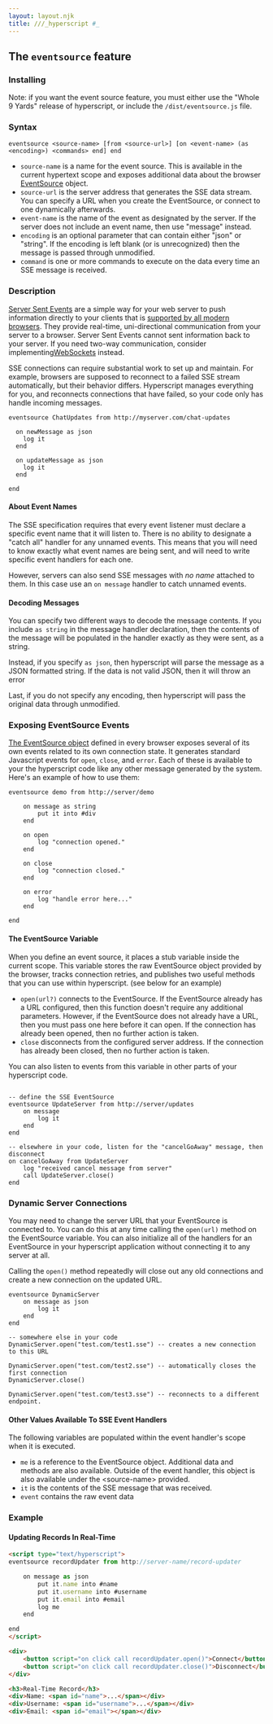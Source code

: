 ```yaml
---
layout: layout.njk
title: ///_hyperscript #_
---
```


## The `eventsource` feature

### Installing

Note: if you want the event source feature, you must either use the "Whole 9 Yards" release of hyperscript, or include the `/dist/eventsource.js` file.

### Syntax

`eventsource <source-name> [from <source-url>] [on <event-name> (as <encoding>) <commands> end] end`

* `source-name` is a name for the event source. This is available in the current hypertext scope and exposes additional data about the browser [EventSource](https://developer.mozilla.org/en-US/docs/Web/API/EventSource) object.
* `source-url` is the server address that generates the SSE data stream.  You can specify a URL when you create the EventSource, or connect to one dynamically afterwards.
* `event-name` is the name of the event as designated by the server.  If the server does not include an event name, then use "message" instead.
* `encoding` is an optional parameter that can contain either "json" or "string".  If the encoding is left blank (or is unrecognized) then the message is passed through unmodified.
* `command` is one or more commands to execute on the data every time an SSE message is received.

### Description

[Server Sent Events](https://en.wikipedia.org/wiki/Server-sent_events) are a simple way for your web server to push information directly to your clients that is [supported by all modern browsers](https://caniuse.com/eventsource).  They provide real-time, uni-directional communication from your server to a browser.  Server Sent Events cannot sent information back to your server.  If you need two-way communication, consider implementing[WebSockets](/features/socket/) instead.

SSE connections can require substantial work to set up and maintain.  For example, browsers are supposed to reconnect to a failed SSE stream automatically, but their behavior differs.  Hyperscript manages everything for you, and reconnects connections that have failed, so your code only has handle incoming messages.

```hyperscript
eventsource ChatUpdates from http://myserver.com/chat-updates

  on newMessage as json
    log it
  end

  on updateMessage as json
    log it
  end

end
```

#### About Event Names

The SSE specification requires that every event listener must declare a specific event name that it will listen to.  There is no ability to designate a "catch all" handler for any unnamed events.  This means that you will need to know exactly what event names are being sent, and will need to write specific event handlers for each one.

However, servers can also send SSE messages with *no name* attached to them.  In this case use an `on message` handler to catch unnamed events.

#### Decoding Messages

You can specify two different ways to decode the message contents.  If you include `as string` in the message handler declaration, then the contents of the message will be populated in the handler exactly as they were sent, as a string.

Instead, if you specify `as json`, then hyperscript will parse the message as a JSON formatted string.  If the data is not valid JSON, then it will throw an error

Last, if you do not specify any encoding, then hyperscript will pass the original data through unmodified.

### Exposing EventSource Events

[The EventSource object](https://developer.mozilla.org/en-US/docs/Web/API/EventSource) defined in every browser exposes several of its own events related to its own connection state.  It generates standard Javascript events for `open`, `close`, and `error`.  Each of these is available to your the hyperscript code like any other message generated by the system.  Here's an example of how to use them:

```hyperscript
eventsource demo from http://server/demo

    on message as string
        put it into #div
    end

    on open
        log "connection opened."
    end

    on close
        log "connection closed."
    end

    on error
        log "handle error here..."
    end

end
```

#### The EventSource Variable

When you define an event source, it places a stub variable inside the current scope.  This variable stores the raw EventSource object provided by the browser, tracks connection retries, and publishes two useful methods that you can use within hyperscript. (see below for an example)

* `open(url?)` connects to the EventSource.  If the EventSource already has a URL configured, then this function doesn't require any additional parameters.  However, if the EventSource does not already have a URL, then you must pass one here before it can open.  If the connection has already been opened, then no further action is taken.
* `close` disconnects from the configured server address.  If the connection has already been closed, then no further action is taken.

You can also listen to events from this variable in other parts of your hyperscript code.  

```hyperscript

-- define the SSE EventSource
eventsource UpdateServer from http://server/updates
    on message
        log it
    end
end

-- elsewhere in your code, listen for the "cancelGoAway" message, then disconnect
on cancelGoAway from UpdateServer 
    log "received cancel message from server" 
    call UpdateServer.close()
end
```

### Dynamic Server Connections

You may need to change the server URL that your EventSource is connected to.  You can do this at any time calling the `open(url)` method on the EventSource variable.  You can also initialize all of the handlers for an EventSource in your hyperscript application without connecting it to any server at all.

Calling the `open()` method repeatedly will close out any old connections and create a new connection on the updated URL.

```hyperscript
eventsource DynamicServer
    on message as json
        log it
    end
end

-- somewhere else in your code
DynamicServer.open("test.com/test1.sse") -- creates a new connection to this URL

DynamicServer.open("test.com/test2.sse") -- automatically closes the first connection
DynamicServer.close()

DynamicServer.open("test.com/test3.sse") -- reconnects to a different endpoint.
```

#### Other Values Available To SSE Event Handlers

The following variables are populated within the event handler's scope when it is executed.

* `me` is a reference to the EventSource object.  Additional data and methods are also available.  Outside of the event handler, this object is also available under the \<source-name\> provided.
* `it` is the contents of the SSE message that was received.
* `event` contains the raw event data

### Example

#### Updating Records In Real-Time

```html
<script type="text/hyperscript">
eventsource recordUpdater from http://server-name/record-updater

    on message as json
        put it.name into #name
        put it.username into #username
        put it.email into #email
        log me
    end

end
</script>

<div>
    <button script="on click call recordUpdater.open()">Connect</button>
    <button script="on click call recordUpdater.close()">Disconnect</button>
</div>

<h3>Real-Time Record</h3>
<div>Name: <span id="name">...</span></div>
<div>Username: <span id="username">...</span></div>
<div>Email: <span id="email"></span></div>
```
